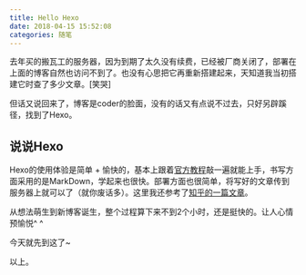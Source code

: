 ```yaml
---
title: Hello Hexo
date: 2018-04-15 15:52:08
categories: 随笔
---
```


去年买的搬瓦工的服务器，因为到期了太久没有续费，已经被厂商关闭了，部署在上面的博客自然也访问不到了。也没有心思把它再重新搭建起来，天知道我当初搭建它时查了多少文章。[笑哭]

但话又说回来了，博客是coder的脸面，没有的话又有点说不过去，只好另辟蹊径，找到了Hexo。

<!-- more --> 

## 说说Hexo

Hexo的使用体验是简单 + 愉快的，基本上跟着[官方教程](https://hexo.io/zh-cn/docs/index.html)敲一遍就能上手，书写方面采用的是MarkDown，学起来也很快。部署方面也很简单，将写好的文章传到服务器上就可以了（就你废话多）。这里我还参考了[知乎的一篇文章](https://zhuanlan.zhihu.com/p/26625249)。

从想法萌生到新博客诞生，整个过程算下来不到2个小时，还是挺快的。让人心情预愉悦^ ^

今天就先到这了~

以上。
